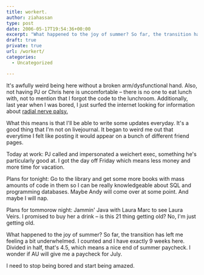 ```yaml
---
title: workert.
author: ziahassan
type: post
date: 2006-05-17T19:54:36+00:00
excerpt: "What happened to the joy of summer? So far, the transition has left me feeling a bit underwhelmed."
draft: true
private: true
url: /workert/
categories:
  - Uncategorized

---
```

It's awfully weird being here without a broken arm/dysfunctional hand. Also, not having PJ or Chris here is uncomfortable &#8211; there is no one to eat lunch with, not to mention that I forgot the code to the lunchroom. Additionally, last year when I was bored, I just surfed the internet looking for information about [radial nerve palsy.][1]

What this means is that I'll be able to write some updates everyday. It's a good thing that I'm not on livejournal. It began to weird me out that everytime I felt like posting it would appear on a bunch of different friend pages.

Today at work: PJ called and impersonated a weichert exec, something he's particularly good at. I got the day off Friday which means less money and more time for vacation.

Plans for tonight: Go to the library and get some more books with mass amounts of code in them so I can be really knowledgeable about SQL and programming databases. Maybe Andy will come over at some point. And maybe I will nap.

Plans for tommorow night: Jammin' Java with Laura Marc to see Laura Veirs. I promised to buy her a drink &#8211; is this 21 thing getting old? No, I'm just getting old.

What happened to the joy of summer? So far, the transition has left me feeling a bit underwhelmed. I counted and I have exactly 9 weeks here. Divided in half, that's 4.5, which means a nice end of summer paycheck. I wonder if AU will give me a paycheck for July.

I need to stop being bored and start being amazed.

 [1]: http://health.allrefer.com/health/radial-nerve-dysfunction-info.html